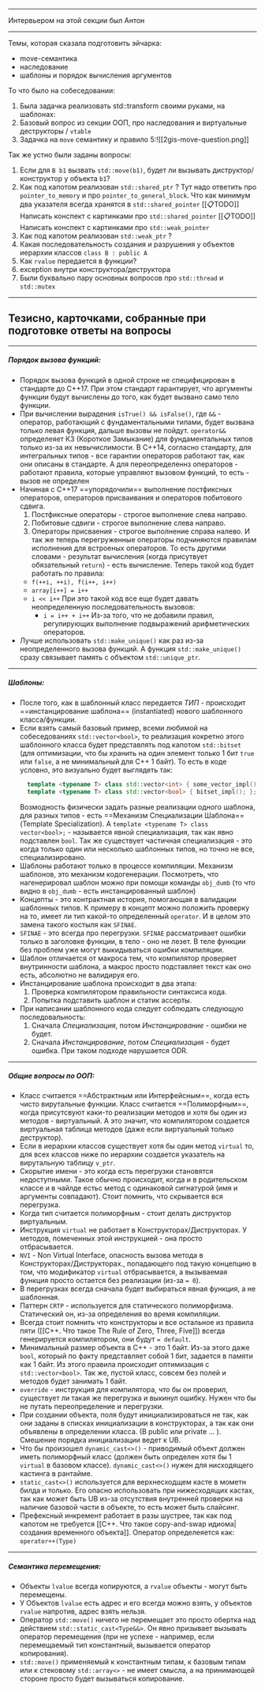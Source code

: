
---
Интервьером на этой секции был Антон

---

Темы, которая сказала подготовить эйчарка:
- move-семантика
- наследование 
- шаблоны и порядок вычисления аргументов

То что было на собеседовании:

1. Была задачка реализовать std::transform своими руками, на шаблонах:
1. Базовый вопрос из секции ООП, про наследования и виртуальные деструкторы / `vtable`
2. Задачка на `move` семантику и правило 5:![[2gis-move-question.png]]

Так же устно были заданы вопросы:

1. Если для `B b1` вызвать `std::move(b1)`, будет ли вызывать диструктор/конструктор у объекта `b1`?
2. Как под капотом реализован `std::shared_ptr` ?
	 Тут надо ответить про `pointer_to_memory` и про `pointer_to_general_block`. Что как минимум два указателя всегда хранятся в `std::shared_pointer`
	 [[📋TODO]] Написать конспект с картинками про `std::shared_pointer`
	 [[📋TODO]] Написать конспект с картинками про `std::weak_pointer`
3. Как под капотом реализован `std::weak_ptr` ? 
4. Какая последовательность создания и разрушения у объектов иерархии классов `class B : public A`
5. Как `rvalue` передается в функции?
6. exception внутри конструктора/деструктора
7. Были буквально пару основных вопросов про `std::thread` и `std::mutex`
 
---
## Тезисно, карточками, собранные при подготовке ответы на вопросы
---
##### Порядок вызова функций:
- Порядок вызова функций в одной строке не специфицирован в стандарте до C++17. При этом стандарт гарантирует, что аргументы функции будут вычислены до того, как будет вызвано само тело функции.
- При вычислении вырадения `isTrue() && isFalse()`, где `&&` - оператор, работающий с фундаментальными типами, будет вызвана только левая функция, дальше вызовы не пойдут.
  `operator&&` определеяет КЗ (Короткое Замыкание) для фундаментальных типов только из-за их невычислимости.
  В C++14, согласно стандарту, для интегральных типов - все гарантии операторов работают так, как они описаны в стандарте. А для переопределеннз операторов - работают правила, которые управляют вызовом функций, то есть - вызов не определен
- Начиная с C++17 ==упорядочили== выполнение постфиксных операторов, операторов присваивания и операторов побитового сдвига.
	1. Постфиксные операторы - строгое выполнение слева направо.
	2. Побитовые сдвиги - строгое выполнение слева направо.
	3. Операторы присваения - строгое выполнение справа налево.
  И так же теперь перегруженные операторы подчиняются правилам исполнения для встроеных операторов. 
  То есть другими словами - результат вычисления (когда присутвует обязательный `return`) - есть вычисление.
  Теперь такой код будет работать по правила:
	- `f(++i, ++i), f(i++, i++)`
	- `array[i++] = i++`
	- `i << i++`
  При это такой код все еще будет давать неопределенную последовательность вызовов:
	  - `i = i++ + i++`
  Из-за того, что не добавили правил, регулирующих выполнение подвыражений арифметических операторов.
- Лучше использовать `std::make_unique()` как раз из-за неопределенного вызова функций. А функция `std::make_unique()` сразу связывает память с объектом `std::unique_ptr`.
---
##### Шаблоны:
- После того, как в шаблонный класс передается _ТИП_ - происходит ==инстанцирование шаблона== (instantiated) нового шаблонного класса/функции.
- Если взять самый базовый пример, всеми любимой на собеседованиях `std::vector<bool>`, то реализация кокретно этого шаблонного класса будет представлять под капотом `std::bitset` (для оптимизации, что бы хранить на один элемент только 1 бит `true` или `false`, а не минимальный для C++ 1 байт).
  То есть в коде условно, это визуально будет выглядеть так:
  ```cpp
    template <typename T> class std::vector<int> { some_vector_impl(); };
    template <typename T> class std::vector<bool> { bitset_impl(); };
	```
  Возмодность физически задать разные реализации одного шаблона, для разных типов - есть ==Механизм Специализации Шаблона== (Template Specialization).
  А `template <typename T> class vector<bool>;` - называется явной специализация, так как явно подставлен `bool`.
  Так же существует частичная специализация - это когда только один или несколько шаблонных типов, но точно не все, специализировано.
- Шаблоны работают только в процессе компиляции. Механизм шаблонов, это механизм кодогенерации. Посмотреть, что нагенерировал шаблон можно при помощи команды `obj_dumb` (то что видно в `obj_dumb` - есть инстанцированный шаблон)
- Концепты - это контрактная история, помогающая в валидации шаблонных типов. К примеру в концепт можно положить проверку на то, имеет ли тип какой-то определенный `operator`. И в целом это замена такого костыля как `SFINAE`.
- `SFINAE` - это всегда про перегрузки. `SFINAE` рассматривает ошибки только в заголовке функции, в тело - оно не лезет. В теле функции без проблем уже могут выкидываться ошибки компиляции.
- Шаблон отличается от макроса тем, что компилятор проверяет внутринности шаблона, а макрос просто подставляет текст как оно есть, абсолютно не валидируя его.
- Инстанцирование шаблона происходит в два этапа:
	1. Проверка компилятором правильности синтаксиса кода.
	2. Попытка подставить шаблон и статик ассерты.
- При написании шаблонного кода следует соблюдать следующую последовальность:
	1. Сначала _Специализация_, потом _Инстанцирование_ - ошибки не будет.
	2. Сначала _Инстанцирование_, потом _Специализация_ - будет ошибка. При таком подходе нарушается ODR.
---
##### Общие вопросы по ООП:
- Класс считается ==Абстрактным или Интерфейсным==, когда есть чисто вирутальные функции.
  Класс считается ==Полиморфным==, когда присутсвуют каки-то реализации методов и хотя бы один из методов - виртуальный. А это значит, что компилятором создается виртуальная таблица методов (даже если виртуальный только деструктор).
- Если в иерархии классов существует хотя бы один метод `virtual` то, для всех классов ниже по иерархии создается указатель на вирутальную таблицу `v_ptr`.
- Скорытие имени - это когда есть перегрузки становятся недоступными. Такое обычно происходит, когда и в родительском классе и в чайлде естьс метод с одинаковой сигнатурой (имя и аргументы совпадают). Стоит помнить, что скрывается вся перегрузка.
- Когда тип считается полиморфным - стоит делать диструктор виртуальным.
- Инструкция `virtual` не работает в Конструкторах/Диструкторах. У методов, помеченных этой инструкцией - она просто отбрасывается.
- `NVI` - Non Virtual Interface, опасность вызова метода в Конструкторах/Диструкторах., попадающего под такую концепцию в том, что модификатор `virtual` отбрасывается, а вызываемая функция просто остается без реализации (из-за `= 0`).
- В перегрузках всегда сначала будет выбираться явная функция, а не шаблонная.
- Паттерн `CRTP` - используется для статического полиморфизма. Статический он, из-за определения во время компиляции.
- Всегда стоит помнить что конструкторы и все остальное из правила пяти ([[С++. Что такое The Rule of Zero, Three, Five]]) всегда генерируется компилятором, они будут `= default`.
- Минимальный размер объекта в C++ - это 1 байт. Из-за этого даже `bool`, который по факту представляет собой 1 бит, задается в памяти как 1 байт. Из этого правила происходит оптимизация с `std::vector<bool>`. Так же, пустой класс, совсем без полей и методов будет занимать 1 байт.
- `override` - инструкция для компилятора, что бы он проверил, существует ли такая же перегрузка и выкинул ошибку. Нужен что бы не путать переопределение и перегрузки.
- При создании объекта, поля будут инициализироваться не так, как они заданы в списках инициализации в конструкторах, а так как они объявлены в определении класса. (В public или private ... ). Смешение порядка инициализации ведет к UB.
- Что бы произошел `dynamic_cast<>()` - приводимый объект должен иметь полиморфный класс (должен быть определен хотя бы 1 `virtual` в базовом классе). `dynamic_cast<>()` нужен для нисходящего кастинга в рантайме.
- `static_cast<>()` используется для верхнесходщем касте в мометн билда и только. Его опасно использовать при нижесходящих кастах, так как может быть UB из-за отсутствия внутренней проверки на наличие базовой части в объекте, то есть может быть слайсинг.
- Префексный инкремент работает в разы шустрее, так как под капотом не требуется  [[C++. Что такое copy-and-swap идиома|создания временного объекта]]. Оператор определеяется как: `operator++(Type)`
---
##### Семантика перемещения:
- Объекты `lvalue` всегда копируются, а `rvalue` объекты - могут быть перемещены.
- У Объектов `lvalue` есть адрес и его всегда можно взять, у объектов `rvalue` напротив, адрес взять нельзя.
- Оператор `std::move()` ничего не перемещает это просто обертка над действием `std::static_cast<Type&&>`. Он явно призывает вызывать оператор перемещения (при не успехе - например, если перемещаемый тип константный, вызывается оператор копирования).
- `std::move()` применяемый к константным типам, к базовым типам или к стековому `std::array<>` - не имеет смысла, а на принимающей стороне просто будет вызываться копирование.
